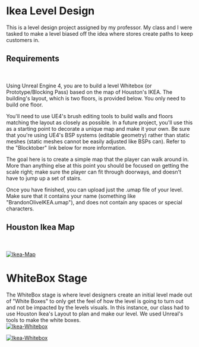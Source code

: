 # Ikea Level Design
This is a level design project assigned by my professor. My class and I were tasked to make a level biased off the idea where stores create paths to keep customers in.

## Requirements
<br><br>
Using Unreal Engine 4, you are to build a level Whitebox (or Prototype/Blocking Pass) based on the map of Houston's IKEA. The building's layout, which is two floors, is provided below. You only need to build one floor.

You'll need to use UE4's brush editing tools to build walls and floors matching the layout as closely as possible. In a future project, you'll use this as a starting point to decorate a unique map and make it your own. Be sure that you're using UE4's BSP systems (editable geometry) rather than static meshes (static meshes cannot be easily adjusted like BSPs can). Refer to the "Blocktober" link below for more information.

The goal here is to create a simple map that the player can walk around in. More than anything else at this point you should be focused on getting the scale right; make sure the player can fit through doorways, and doesn't have to jump up a set of stairs.

Once you have finished, you can upload just the .umap file of your level. Make sure that it contains your name (something like "BrandonOliveIKEA.umap"), and does not contain any spaces or special characters.

## Houston Ikea Map
<br><br>
[![Ikea-Map](https://i.insider.com/5751543add089527248b463b?width=700&format=jpeg&auto=webp)](https://www.businessinsider.com/former-ikea-boss-reveals-the-trick-to-going-through-a-store-in-5-minutes-2016-6)

# WhiteBox Stage
The WhiteBox stage is where level designers create an initial level made out of "White Boxes" to only get the feel of how the level is going to turn out and not be impacted by the levels visuals. In this instance, our class had to use Houston Ikea's Layout to plan and make our level. We used Unreal's tools to make the white boxes. 
<br>
[![Ikea-Whitebox](http://img.youtube.com/vi/12ucy3vW3tk/mqdefault.jpg)](https://www.youtube.com/watch?v=12ucy3vW3tk)

[![Ikea-Whitebox](http://img.youtube.com/vi/PFMHNsYjHXA/mqdefault.jpg)](https://www.youtube.com/watch?v=PFMHNsYjHXA)

